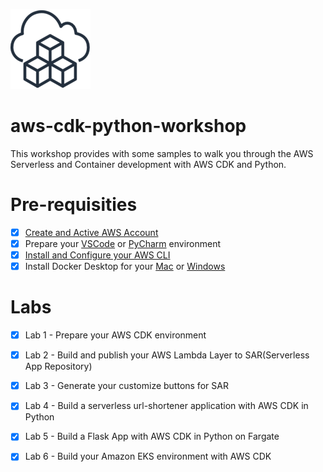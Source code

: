 ![](https://raw.githubusercontent.com/aws/aws-cdk/master/logo/default-128-dark.png)
# aws-cdk-python-workshop

This workshop provides with some samples to walk you through the AWS Serverless and Container development with AWS CDK and Python. 

# Pre-requisities
- [x] [Create and Active AWS Account](https://aws.amazon.com/cn/premiumsupport/knowledge-center/create-and-activate-aws-account/?nc1=h_ls)
- [x] Prepare your [VSCode](https://code.visualstudio.com/) or [PyCharm](https://www.jetbrains.com/pycharm/) environment
- [x] [Install and Configure your AWS CLI](https://docs.aws.amazon.com/zh_cn/cli/latest/userguide/cli-chap-install.html)
- [x] Install Docker Desktop for your [Mac](https://docs.docker.com/docker-for-mac/) or [Windows](https://docs.docker.com/docker-for-windows/)

# Labs

- [x] Lab 1  - Prepare your AWS CDK environment
- [x] Lab 2 - Build and publish your AWS Lambda Layer to SAR(Serverless App Repository)
- [x] Lab 3 - Generate your customize buttons for SAR
- [x] Lab 4 - Build a serverless url-shortener application with AWS CDK in Python
- [x] Lab 5 - Build a Flask App with AWS CDK in Python on Fargate
- [x] Lab 6 - Build your Amazon EKS environment with AWS CDK

